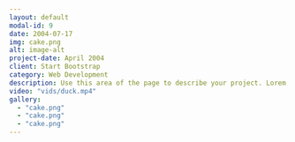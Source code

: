 ```yaml
---
layout: default
modal-id: 9
date: 2004-07-17
img: cake.png
alt: image-alt
project-date: April 2004
client: Start Bootstrap
category: Web Development
description: Use this area of the page to describe your project. Lorem ipsum dolor sit amet, consectetur adipisicing elit. Mollitia neque assumenda ipsam nihil, molestias magnam, recusandae quos quis inventore quisquam velit asperiores, vitae? Reprehenderit soluta, eos quod consequuntur itaque. Nam.
video: "vids/duck.mp4"
gallery:
  - "cake.png"
  - "cake.png"
  - "cake.png"
---
```

